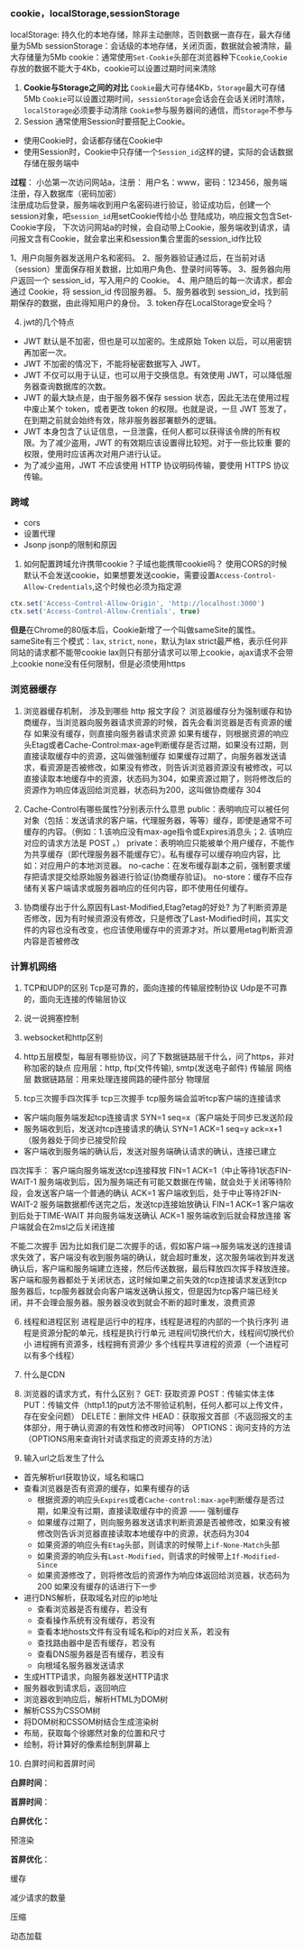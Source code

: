 ### cookie，localStorage,sessionStorage
localStorage: 持久化的本地存储，除非主动删除，否则数据一直存在，最大存储量为5Mb
sessionStorage：会话级的本地存储，关闭页面，数据就会被清除，最大存储量为5Mb
cookie：通常使用`Set-Cookie`头部在浏览器种下`Cookie`,`Cookie`存放的数据不能大于4Kb，cookie可以设置过期时间来清除
1. **Cookie与Storage之间的对比**
`Cookie`最大可存储4Kb，`Storage`最大可存储5Mb
`Cookie`可以设置过期时间，`sessionStorage`会话会在会话关闭时清除，`localStorage`必须要手动清除
`Cookie`参与服务器间的通信，而`Storage`不参与
2.  Session
通常使用Session时要搭配上Cookie。
+ 使用Cookie时，会话都存储在Cookie中
+ 使用Session时，Cookie中只存储一个`Session_id`这样的键，实际的会话数据存储在服务端中

**过程**：
小怂第一次访问网站a，注册： 用户名：www，密码：123456，服务端注册，存入数据库（密码加密）     
注册成功后登录，服务端收到用户名密码进行验证，验证成功后，创建一个session对象，吧`session_id`用setCookie传给小怂
登陆成功，响应报文包含Set-Cookie字段，
下次访问网站a的时候，会自动带上Cookie，服务端收到请求，请问报文含有Cookie，就会拿出来和session集合里面的session_id作比较

1、用户向服务器发送用户名和密码。
2、服务器验证通过后，在当前对话（session）里面保存相关数据，比如用户角色、登录时间等等。
3、服务器向用户返回一个 session_id，写入用户的 Cookie。
4、用户随后的每一次请求，都会通过 Cookie，将 session_id 传回服务器。
5、服务器收到 session_id，找到前期保存的数据，由此得知用户的身份。
3. token存在LocalStorage安全吗？

4. jwt的几个特点
+ JWT 默认是不加密，但也是可以加密的。生成原始 Token 以后，可以用密钥再加密一次。
+ JWT 不加密的情况下，不能将秘密数据写入 JWT。
+ JWT 不仅可以用于认证，也可以用于交换信息。有效使用 JWT，可以降低服务器查询数据库的次数。
+ JWT 的最大缺点是，由于服务器不保存 session 状态，因此无法在使用过程中废止某个 token，或者更改 token 的权限。也就是说，一旦   JWT 签发了，在到期之前就会始终有效，除非服务器部署额外的逻辑。
+ JWT 本身包含了认证信息，一旦泄露，任何人都可以获得该令牌的所有权限。为了减少盗用，JWT 的有效期应该设置得比较短。对于一些比较重 要的权限，使用时应该再次对用户进行认证。
+ 为了减少盗用，JWT 不应该使用 HTTP 协议明码传输，要使用 HTTPS 协议传输。

### 跨域
+ cors
+ 设置代理
+ Jsonp
jsonp的限制和原因
1. 如何配置跨域允许携带cookie？子域也能携带cookie吗？
使用CORS的时候默认不会发送cookie，如果想要发送cookie，需要设置`Access-Control-Allow-Credentials`,这个时候也必须为指定源
```js
ctx.set('Access-Control-Allow-Origin', 'http://localhost:3000')
ctx.set('Access-Control-Allow-Crentials', true)
```
**但是**在Chrome的80版本后，Cookie新增了一个叫做sameSite的属性。
sameSite有三个模式：`lax`, `strict`, `none`，默认为lax
strict最严格，表示任何非同站的请求都不能带cookie
lax则只有部分请求可以带上cookie，ajax请求不会带上cookie
none没有任何限制，但是必须使用https
### 浏览器缓存

1. 浏览器缓存机制， 涉及到哪些 http 报文字段？
浏览器缓存分为强制缓存和协商缓存，当浏览器向服务器请求资源的时候，首先会看浏览器是否有资源的缓存
如果没有缓存，则直接向服务器请求资源
如果有缓存，则根据资源的响应头Etag或者Cache-Control:max-age判断缓存是否过期，如果没有过期，则直接读取缓存中的资源，这叫做强制缓存
如果缓存过期了，向服务器发送请求，看资源是否被修改，如果没有修改，则告诉浏览器资源没有被修改，可以直接读取本地缓存中的资源，状态码为304，如果资源过期了，则将修改后的资源作为响应体返回给浏览器，状态码为200，这叫做协商缓存
304
2. Cache-Control有哪些属性?分别表示什么意思
public：表明响应可以被任何对象（包括：发送请求的客户端，代理服务器，等等）缓存，即使是通常不可缓存的内容。（例如：1.该响应没有max-age指令或Expires消息头；2. 该响应对应的请求方法是 POST 。）
private：表明响应只能被单个用户缓存，不能作为共享缓存（即代理服务器不能缓存它）。私有缓存可以缓存响应内容，比如：对应用户的本地浏览器。
no-cache：在发布缓存副本之前，强制要求缓存把请求提交给原始服务器进行验证(协商缓存验证)。
no-store：缓存不应存储有关客户端请求或服务器响应的任何内容，即不使用任何缓存。

3. 协商缓存出于什么原因有Last-Modified,Etag?etag的好处?
为了判断资源是否修改，因为有时候资源没有修改，只是修改了Last-Modified时间，其实文件的内容也没有改变，也应该使用缓存中的资源才对。所以要用etag判断资源内容是否被修改

### 计算机网络
1. TCP和UDP的区别
Tcp是可靠的，面向连接的传输层控制协议
Udp是不可靠的，面向无连接的传输层协议

2. 说一说拥塞控制

3. websocket和http区别 

4. http五层模型，每层有哪些协议，问了下数据链路层干什么，问了https，非对称加密的缺点
应用层：http, ftp(文件传输), smtp(发送电子邮件)
传输层
网络层
数据链路层：用来处理连接网路的硬件部分
物理层

5.  tcp三次握手四次挥手
   tcp三次握手
   tcp服务端会监听tcp客户端的连接请求
   + 客户端向服务端发起tcp连接请求  SYN=1  seq=x（客户端处于同步已发送阶段
   + 服务端收到后，发送对tcp连接请求的确认  SYN=1 ACK=1 seq=y ack=x+1（服务器处于同步已接受阶段
   + 客户端收到服务端的确认后，发送对服务端确认请求的确认，连接已建立

四次挥手：
  客户端向服务端发送tcp连接释放 FIN=1 ACK=1（中止等待1状态FIN-WAIT-1
  服务端收到后，因为服务端还有可能又数据在传输，就会处于关闭等待阶段，会发送客户端一个普通的确认  ACK=1
客户端收到后，处于中止等待2FIN-WAIT-2
  服务端数据都传送完之后，发送tcp连接始放确认 FIN=1 ACK=1
  客户端收到后处于TIME-WAIT 并向服务端发送确认 ACK=1 
  服务端收到后就会释放连接
  客户端就会在2msl之后关闭连接

不能二次握手
因为比如我们是二次握手的话，假如客户端——>服务端发送的连接请求失效了，客户端没有收到服务端的确认，就会超时重发，这次服务端收到并发送确认后，客户端和服务端建立连接，然后传送数据，最后释放四次挥手释放连接。客户端和服务器都处于关闭状态，这时候如果之前失效的tcp连接请求发送到tcp服务器后，tcp服务器就会向客户端发送确认报文，但是因为tcp客户端已经关闭，并不会理会服务器。服务器没收到就会不断的超时重发，浪费资源

6. 线程和进程区别 
进程是运行中的程序，线程是进程的内部的一个执行序列
进程是资源分配的单元，线程是执行行单元
进程间切换代价大，线程间切换代价小
进程拥有资源多，线程拥有资源少
多个线程共享进程的资源（一个进程可以有多个线程）

7. 什么是CDN

8. 浏览器的请求方式，有什么区别？
GET: 获取资源
POST：传输实体主体
PUT：传输文件（http1.1的put方法不带验证机制，任何人都可以上传文件，存在安全问题）
DELETE：删除文件
HEAD：获取报文首部（不返回报文的主体部分，用于确认资源的有效性和修改时间等）
OPTIONS：询问支持的方法（OPTIONS用来查询针对请求指定的资源支持的方法）
9.  输入url之后发生了什么
+ 首先解析url获取协议，域名和端口
+ 查看浏览器是否有资源的缓存，如果有缓存的话
  + 根据资源的响应头`Expires`或者`Cache-control:max-age`判断缓存是否过期，如果没有过期，直接读取缓存中的资源 —— 强制缓存
  + 如果缓存过期了，则向服务器发送请求判断资源是否被修改，如果没有被修改则告诉浏览器直接读取本地缓存中的资源，状态码为304
   + 如果资源的响应头有`Etag`头部，则请求的时候带上`if-None-Match`头部
   + 如果资源的响应头有`Last-Modified`，则请求的时候带上`If-Modified-Since`
  + 如果资源修改了，则将修改后的资源作为响应体返回给浏览器，状态码为200
  如果没有缓存的话进行下一步
+ 进行DNS解析，获取域名对应的ip地址
  + 查看浏览器是否有缓存，若没有
  + 查看操作系统有没有缓存，若没有
  + 查看本地hosts文件有没有域名和ip的对应关系，若没有
  + 查找路由器中是否有缓存，若没有
  + 查看DNS服务器是否有缓存，若没有
  + 向根域名服务器发送请求
+ 生成HTTP请求，向服务器发送HTTP请求
+ 服务器收到请求后，返回响应
+ 浏览器收到响应后，解析HTML为DOM树
+ 解析CSS为CSSOM树
+ 将DOM树和CSSOM树结合生成渲染树
+ 布局，获取每个徐娜然对象的位置和尺寸
+ 绘制，将计算好的像素绘制到屏幕上

10. 白屏时间和首屏时间

**白屏时间**：



**首屏时间**：



**白屏优化：**

预渲染

**首屏优化**：

缓存

减少请求的数量

压缩

动态加载



